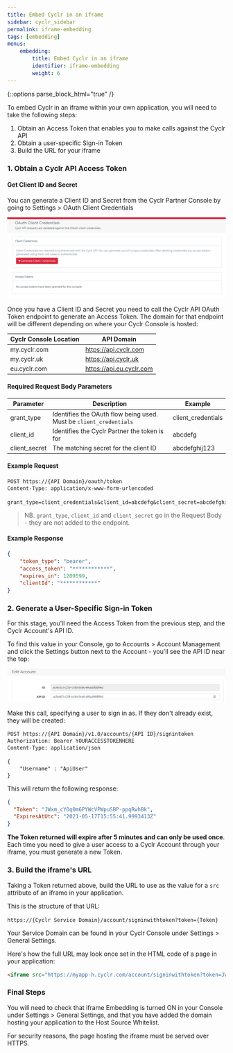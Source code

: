 ```yaml
---
title: Embed Cyclr in an iframe
sidebar: cyclr_sidebar
permalink: iframe-embedding
tags: [embedding]
menus:
    embedding:
        title: Embed Cyclr in an iframe
        identifier: iframe-embedding
        weight: 6
---
```

{::options parse_block_html="true" /}
<section class="card py-5 my-5">
To embed Cyclr in an iframe within your own application, you will need to take the following steps:

1. Obtain an Access Token that enables you to make calls against the Cyclr API
2. Obtain a user-specific Sign-in Token
3. Build the URL for your iframe

### 1. Obtain a Cyclr API Access Token

#### Get Client ID and Secret

You can generate a Client ID and Secret from the Cyclr Partner Console by going to Settings > OAuth Client Credentials

![Cyclr Console OAuth Client Credentials](./images/cyclr-api-client-credentials.png)

Once you have a Client ID and Secret you need to call the Cyclr API OAuth Token endpoint to generate an Access Token.  The domain for that endpoint will be different depending on where your Cyclr Console is hosted:

Cyclr Console Location | API Domain
--- | ---
my.cyclr.com | https://api.cyclr.com
my.cyclr.uk | https://api.cyclr.uk
eu.cyclr.com | https://api.eu.cyclr.com

#### Required Request Body Parameters

| Parameter | Description | Example |
| --- | --- | --- |
| grant_type | Identifies the OAuth flow being used. Must be `client_credentials` | client_credentials |
| client_id | Identifies the Cyclr Partner the token is for | abcdefg |
| client_secret | The matching secret for the client ID | abcdefghij123 |

#### Example Request

```http
POST https://{API Domain}/oauth/token
Content-Type: application/x-www-form-urlencoded

grant_type=client_credentials&client_id=abcdefg&client_secret=abcdefghij123
```
> NB. ``grant_type``, ``client_id`` and ``client_secret`` go in the Request Body - they are not added to the endpoint.

#### Example Response

```json
{
    "token_type": "bearer",
    "access_token": "************",
    "expires_in": 1209599,
    "clientId": "************"
}
```

### 2. Generate a User-Specific Sign-in Token

For this stage, you'll need the Access Token from the previous step, and the Cyclr Account's API ID.

To find this value in your Console, go to Accounts > Account Management and click the Settings button next to the Account - you'll see the API ID near the top:

![Cyclr Account API ID](./images/API_ID.png)

Make this call, specifying a user to sign in as.  If they don't already exist, they will be created:

```http
POST https://{API Domain}/v1.0/accounts/{API ID}/signintoken
Authorization: Bearer YOURACCESSTOKENHERE
Content-Type: application/json

{
	"Username" : "ApiUser"
}
```

This will return the following response:

````json
{
  "Token": "JWxm_cYOq0m6PYWcVPWpuSBP-ppqRwhBk",
  "ExpiresAtUtc": "2021-05-17T15:55:41.9993413Z"
}
````

**The Token returned will expire after 5 minutes and can only be used once**.  Each time you need to give a user access to a Cyclr Account through your iframe, you must generate a new Token.

### 3. Build the iframe's URL

Taking a Token returned above, build the URL to use as the value for a `src` attribute of an iframe in your application.

This is the structure of that URL:

`https://{Cyclr Service Domain}/account/signinwithtoken?token={Token}`

Your Service Domain can be found in your Cyclr Console under Settings > General Settings.

Here's how the full URL may look once set in the HTML code of a page in your application:

```html
<iframe src="https://myapp-h.cyclr.com/account/signinwithtoken?token=JWxm_cYOq0m6PYWcVPWpuSBP-ppqRwhBk"></iframe>
```

### Final Steps

You will need to check that iframe Embedding is turned ON in your Console under Settings > General Settings, and that you have added the domain hosting your application to the Host Source Whitelist.

For security reasons, the page hosting the iframe must be served over HTTPS.

</section>
